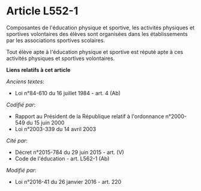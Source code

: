 # Article L552-1

Composantes de l'éducation physique et sportive, les activités physiques et sportives volontaires des élèves sont organisées
dans les établissements par les associations sportives scolaires.

Tout élève apte à l'éducation physique et sportive est réputé apte à ces activités physiques et sportives volontaires.

**Liens relatifs à cet article**

_Anciens textes_:

  - Loi n°84-610 du 16 juillet 1984 - art. 4 (Ab)

_Codifié par_:

  - Rapport au Président de la République relatif à l'ordonnance n°2000-549 du 15 juin 2000
  - Loi n°2003-339 du 14 avril 2003

_Cité par_:

  - Décret n°2015-784 du 29 juin 2015 - art. (V)
  - Code de l'éducation - art. L562-1 (Ab)

_Modifié par_:

  - Loi n°2016-41 du 26 janvier 2016 - art. 220
